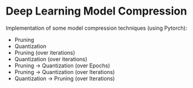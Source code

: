 # Deep Learning Model Compression

Implementation of some model compression techniques (using Pytorch):
- Pruning
- Quantization
- Pruning (over iterations)
- Quantization (over iterations)
- Pruning -> Quantization (over Epochs)
- Pruning -> Quantization (over Iterations)
- Quantization -> Pruning (over Iterations)
